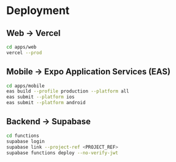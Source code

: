 # Deployment

## Web → Vercel
```bash
cd apps/web
vercel --prod
```

## Mobile → Expo Application Services (EAS)
```bash
cd apps/mobile
eas build --profile production --platform all
eas submit --platform ios
eas submit --platform android
```

## Backend → Supabase
```bash
cd functions
supabase login
supabase link --project-ref <PROJECT_REF>
supabase functions deploy --no-verify-jwt
```
